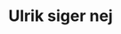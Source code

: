 <!DOCTYPE html>
<html lang="en">
<head>
    <meta charset="UTF-8">
    <meta name="viewport" content="width=device-width, initial-scale=1.0">
    <title>Ulrik siger nej</title>
</head>
<body>
    <h1>Ulrik siger nej</h1>
</body>
</html>
